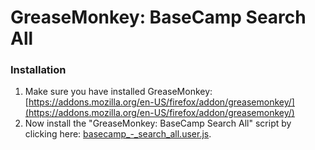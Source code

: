GreaseMonkey: BaseCamp Search All
=================================

### Installation ###

1. Make sure you have installed GreaseMonkey: [https://addons.mozilla.org/en-US/firefox/addon/greasemonkey/](https://addons.mozilla.org/en-US/firefox/addon/greasemonkey/)
2. Now install the "GreaseMonkey: BaseCamp Search All" script by clicking here: [basecamp_-_search_all.user.js](https://github.com/skratchdot/greasemonkey-basecamp-search-all/raw/master/basecamp_-_search_all.user.js).
